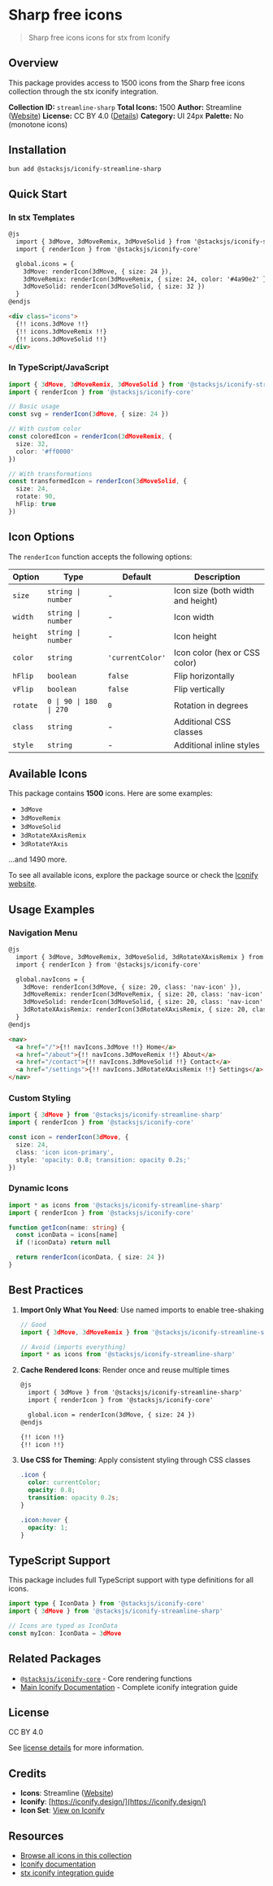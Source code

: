 # Sharp free icons

> Sharp free icons icons for stx from Iconify

## Overview

This package provides access to 1500 icons from the Sharp free icons collection through the stx iconify integration.

**Collection ID:** `streamline-sharp`
**Total Icons:** 1500
**Author:** Streamline ([Website](https://github.com/webalys-hq/streamline-vectors))
**License:** CC BY 4.0 ([Details](https://creativecommons.org/licenses/by/4.0/))
**Category:** UI 24px
**Palette:** No (monotone icons)

## Installation

```bash
bun add @stacksjs/iconify-streamline-sharp
```

## Quick Start

### In stx Templates

```html
@js
  import { 3dMove, 3dMoveRemix, 3dMoveSolid } from '@stacksjs/iconify-streamline-sharp'
  import { renderIcon } from '@stacksjs/iconify-core'

  global.icons = {
    3dMove: renderIcon(3dMove, { size: 24 }),
    3dMoveRemix: renderIcon(3dMoveRemix, { size: 24, color: '#4a90e2' }),
    3dMoveSolid: renderIcon(3dMoveSolid, { size: 32 })
  }
@endjs

<div class="icons">
  {!! icons.3dMove !!}
  {!! icons.3dMoveRemix !!}
  {!! icons.3dMoveSolid !!}
</div>
```

### In TypeScript/JavaScript

```typescript
import { 3dMove, 3dMoveRemix, 3dMoveSolid } from '@stacksjs/iconify-streamline-sharp'
import { renderIcon } from '@stacksjs/iconify-core'

// Basic usage
const svg = renderIcon(3dMove, { size: 24 })

// With custom color
const coloredIcon = renderIcon(3dMoveRemix, {
  size: 32,
  color: '#ff0000'
})

// With transformations
const transformedIcon = renderIcon(3dMoveSolid, {
  size: 24,
  rotate: 90,
  hFlip: true
})
```

## Icon Options

The `renderIcon` function accepts the following options:

| Option | Type | Default | Description |
|--------|------|---------|-------------|
| `size` | `string \| number` | - | Icon size (both width and height) |
| `width` | `string \| number` | - | Icon width |
| `height` | `string \| number` | - | Icon height |
| `color` | `string` | `'currentColor'` | Icon color (hex or CSS color) |
| `hFlip` | `boolean` | `false` | Flip horizontally |
| `vFlip` | `boolean` | `false` | Flip vertically |
| `rotate` | `0 \| 90 \| 180 \| 270` | `0` | Rotation in degrees |
| `class` | `string` | - | Additional CSS classes |
| `style` | `string` | - | Additional inline styles |

## Available Icons

This package contains **1500** icons. Here are some examples:

- `3dMove`
- `3dMoveRemix`
- `3dMoveSolid`
- `3dRotateXAxisRemix`
- `3dRotateYAxis`

...and 1490 more.

To see all available icons, explore the package source or check the [Iconify website](https://icon-sets.iconify.design/streamline-sharp/).

## Usage Examples

### Navigation Menu

```html
@js
  import { 3dMove, 3dMoveRemix, 3dMoveSolid, 3dRotateXAxisRemix } from '@stacksjs/iconify-streamline-sharp'
  import { renderIcon } from '@stacksjs/iconify-core'

  global.navIcons = {
    3dMove: renderIcon(3dMove, { size: 20, class: 'nav-icon' }),
    3dMoveRemix: renderIcon(3dMoveRemix, { size: 20, class: 'nav-icon' }),
    3dMoveSolid: renderIcon(3dMoveSolid, { size: 20, class: 'nav-icon' }),
    3dRotateXAxisRemix: renderIcon(3dRotateXAxisRemix, { size: 20, class: 'nav-icon' })
  }
@endjs

<nav>
  <a href="/">{!! navIcons.3dMove !!} Home</a>
  <a href="/about">{!! navIcons.3dMoveRemix !!} About</a>
  <a href="/contact">{!! navIcons.3dMoveSolid !!} Contact</a>
  <a href="/settings">{!! navIcons.3dRotateXAxisRemix !!} Settings</a>
</nav>
```

### Custom Styling

```typescript
import { 3dMove } from '@stacksjs/iconify-streamline-sharp'
import { renderIcon } from '@stacksjs/iconify-core'

const icon = renderIcon(3dMove, {
  size: 24,
  class: 'icon icon-primary',
  style: 'opacity: 0.8; transition: opacity 0.2s;'
})
```

### Dynamic Icons

```typescript
import * as icons from '@stacksjs/iconify-streamline-sharp'
import { renderIcon } from '@stacksjs/iconify-core'

function getIcon(name: string) {
  const iconData = icons[name]
  if (!iconData) return null

  return renderIcon(iconData, { size: 24 })
}
```

## Best Practices

1. **Import Only What You Need**: Use named imports to enable tree-shaking
   ```typescript
   // Good
   import { 3dMove, 3dMoveRemix } from '@stacksjs/iconify-streamline-sharp'

   // Avoid (imports everything)
   import * as icons from '@stacksjs/iconify-streamline-sharp'
   ```

2. **Cache Rendered Icons**: Render once and reuse multiple times
   ```html
   @js
     import { 3dMove } from '@stacksjs/iconify-streamline-sharp'
     import { renderIcon } from '@stacksjs/iconify-core'

     global.icon = renderIcon(3dMove, { size: 24 })
   @endjs

   {!! icon !!}
   {!! icon !!}
   ```

3. **Use CSS for Theming**: Apply consistent styling through CSS classes
   ```css
   .icon {
     color: currentColor;
     opacity: 0.8;
     transition: opacity 0.2s;
   }

   .icon:hover {
     opacity: 1;
   }
   ```

## TypeScript Support

This package includes full TypeScript support with type definitions for all icons.

```typescript
import type { IconData } from '@stacksjs/iconify-core'
import { 3dMove } from '@stacksjs/iconify-streamline-sharp'

// Icons are typed as IconData
const myIcon: IconData = 3dMove
```

## Related Packages

- [`@stacksjs/iconify-core`](../iconify-core) - Core rendering functions
- [Main Iconify Documentation](../../docs/iconify.md) - Complete iconify integration guide

## License

CC BY 4.0

See [license details](https://creativecommons.org/licenses/by/4.0/) for more information.

## Credits

- **Icons**: Streamline ([Website](https://github.com/webalys-hq/streamline-vectors))
- **Iconify**: [https://iconify.design/](https://iconify.design/)
- **Icon Set**: [View on Iconify](https://icon-sets.iconify.design/streamline-sharp/)

## Resources

- [Browse all icons in this collection](https://icon-sets.iconify.design/streamline-sharp/)
- [Iconify documentation](https://iconify.design/docs/)
- [stx iconify integration guide](../../docs/iconify.md)
